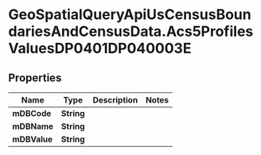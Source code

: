 # GeoSpatialQueryApiUsCensusBoundariesAndCensusData.Acs5ProfilesValuesDP0401DP040003E

## Properties

Name | Type | Description | Notes
------------ | ------------- | ------------- | -------------
**mDBCode** | **String** |  | 
**mDBName** | **String** |  | 
**mDBValue** | **String** |  | 



